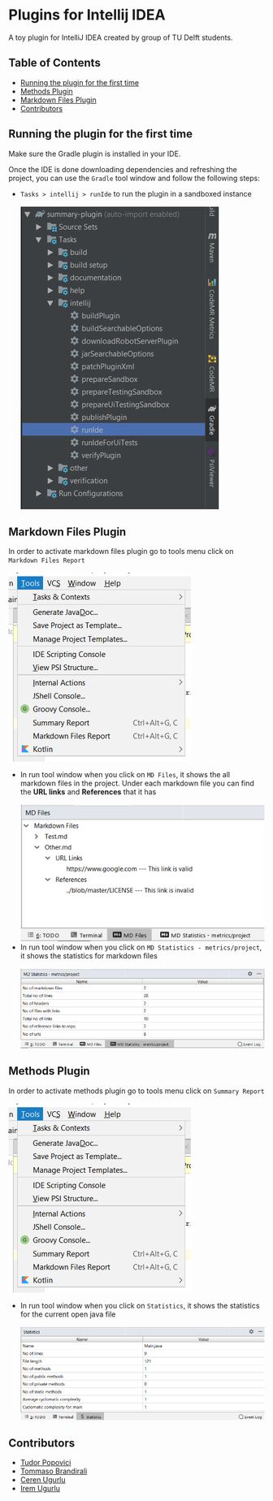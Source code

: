 # Plugins for Intellij IDEA

A toy plugin for IntelliJ IDEA created by group of TU Delft students.

## Table of Contents
* [Running the plugin for the first time](#running-the-plugin-for-the-first-time)
* [Methods Plugin](#methods-plugin)
* [Markdown Files Plugin](#markdown-files-plugin)
* [Contributors](#contributors)

## Running the plugin for the first time

Make sure the Gradle plugin is installed in your IDE.

Once the IDE is done downloading dependencies and refreshing the project, you can use the `Gradle` tool window
and follow the following steps:
* `Tasks > intellij > runIde` to run the plugin in a sandboxed instance<br/><br/>
![Image of runIde](images/image5.png)

## Markdown Files Plugin
In order to activate markdown files plugin go to tools menu
click on `Markdown Files Report`<br/><br/>
![Image of Tools Menu](images/image1.png)<br/>
- In run tool window when you click on `MD Files`, it shows the all markdown files in the project. Under each markdown file you can find the **URL links** and **References** that it has<br/><br/>
![Image of MD Files](images/image4.png)
- In run tool window when you click on `MD Statistics - metrics/project`, it shows the statistics for markdown files<br/><br/>
![Image of MD Statistics](images/image3.png)


## Methods Plugin
In order to activate methods plugin go to tools menu
click on `Summary Report`<br/><br/>
![Image of Tools Menu](images/image1.png)<br/>

- In run tool window when you click on `Statistics`, it shows the statistics for the current open java file<br/><br/>
![Image of Statistics](images/image2.png)

## Contributors
* [Tudor Popovici](https://github.com/tudorpopovici1)
* [Tommaso Brandirali](https://github.com/TommasoBrandirali)
* [Ceren Ugurlu](https://github.com/cugurlu)
* [Irem Ugurlu](https://github.com/iremugurlu)
